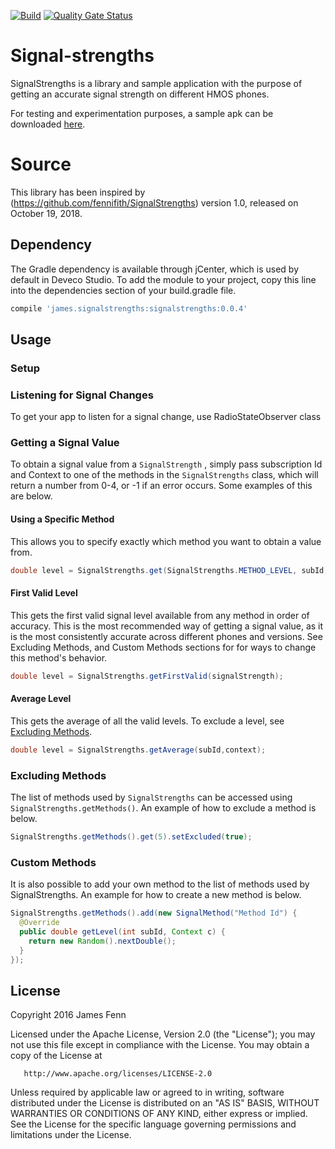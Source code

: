 [![Build](https://github.com/applibgroup/Signal-strengths/actions/workflows/main.yml/badge.svg)](https://github.com/applibgroup/Signal-strengths/actions/workflows/main.yml)
[![Quality Gate Status](https://sonarcloud.io/api/project_badges/measure?project=applibgroup_Signal-strengths&metric=alert_status)](https://sonarcloud.io/dashboard?id=applibgroup_Signal-strengths)
# Signal-strengths
SignalStrengths is a library and sample application with the purpose of getting an accurate signal strength on different HMOS phones.

For testing and experimentation purposes, a sample apk can be downloaded [here](https://github.com/applibgroup/Signal-strengths).

# Source
This library has been inspired by (https://github.com/fennifith/SignalStrengths) version 1.0, released on October 19, 2018.

## Dependency
The Gradle dependency is available through jCenter, which is used by default in Deveco Studio. To add the module to your project, copy this line into the dependencies section of your build.gradle file.
``` gradle
compile 'james.signalstrengths:signalstrengths:0.0.4'
```
## Usage

### Setup

### Listening for Signal Changes

To get your app to listen for a signal change, use RadioStateObserver class
### Getting a Signal Value

To obtain a signal value from a `SignalStrength` , simply pass subscription Id and Context to one of the methods in the `SignalStrengths` class, which will return a number from 0-4, or -1 if an error occurs. Some examples of this are below.

#### Using a Specific Method

This allows you to specify exactly which method you want to obtain a value from.

``` java
double level = SignalStrengths.get(SignalStrengths.METHOD_LEVEL, subId, context);
```

#### First Valid Level

This gets the first valid signal level available from any method in order of accuracy. This is the most recommended way of getting a signal value, as it is the most consistently accurate across different phones and versions. See Excluding Methods, and Custom Methods sections for for ways to change this method's behavior.

``` java
double level = SignalStrengths.getFirstValid(signalStrength);
```

#### Average Level

This gets the average of all the valid levels. To exclude a level, see [Excluding Methods](#excluding-methods).

``` java
double level = SignalStrengths.getAverage(subId,context);
```

### Excluding Methods

The list of methods used by `SignalStrengths` can be accessed using `SignalStrengths.getMethods()`. An example of how to exclude a method is below.

``` java
SignalStrengths.getMethods().get(5).setExcluded(true);
```

### Custom Methods

It is also possible to add your own method to the list of methods used by SignalStrengths. An example for how to create a new method is below.

``` java
SignalStrengths.getMethods().add(new SignalMethod("Method Id") {
  @Override
  public double getLevel(int subId, Context c) {
    return new Random().nextDouble();
  }
});
```

## License


   Copyright 2016 James Fenn

   Licensed under the Apache License, Version 2.0 (the "License");
   you may not use this file except in compliance with the License.
   You may obtain a copy of the License at

       http://www.apache.org/licenses/LICENSE-2.0

   Unless required by applicable law or agreed to in writing, software
   distributed under the License is distributed on an "AS IS" BASIS,
   WITHOUT WARRANTIES OR CONDITIONS OF ANY KIND, either express or implied.
   See the License for the specific language governing permissions and
   limitations under the License.
```
